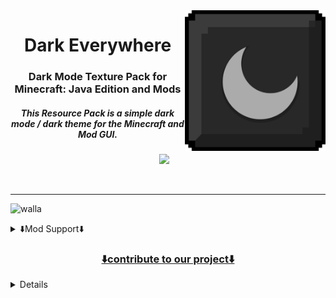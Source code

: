 <img src="pack_hd.png" alt="Dark-Everywhere" align="right" height="225px">
<div align="center">
  <h1>Dark Everywhere</h1>
  <h3>Dark Mode Texture Pack for Minecraft: Java Edition and Mods</h3>
  <h5><i>This Resource Pack is a simple dark mode / dark theme for the Minecraft and Mod GUI.</i></h5>

<a aria-label="license" href="https://creativecommons.org/licenses/zero/1.0/">
        <img src="https://img.shields.io/badge/CC%20ZERO--1.0-1f1f1f?logo=Unlicense&logoColor=white&label=license"></a>
<a aria-label="release" href="https://github.com/vindocel/Dark-Everywhere/releases/latest">
        <img alt="" src="https://img.shields.io/github/v/release/vindocel/Dark-Everywhere?logo=Git%20LFS&logoColor=white&color=1f1f1f"></a>
<a aria-label="curseforge downloads" href="https://www.curseforge.com/minecraft/texture-packs/dark-everywhere/files">
        <img alt="" src="https://img.shields.io/badge/dynamic/json?color=1f1f1f&label=downloads&logoColor=white&logo=CurseForge&query=downloads.total&url=https://api.cfwidget.com/687374"></a>
<a aria-label="github downloads" href="https://github.com/vindocel/Dark-Everywhere/releases">
        <img alt="" src="https://img.shields.io/github/downloads/vindocel/Dark-Everywhere/total?logo=github&logoColor=white&color=1f1f1f"></a>


<h7><a href="https://www.curseforge.com/minecraft/texture-packs/dark-everywhere/files" aria-label="curseforge Version"> 
<img src="https://cf.way2muchnoise.eu/versions/Available%20for_687374_all(4c4c4c-1c1c1c-ffffff-ffffff).svg" alt="" /></a></h7>
</div>

---

![walla](https://repository-images.githubusercontent.com/548562900/838a6060-5474-40d3-88fa-d5ba9a328263)


<details>
<summary>⬇️Mod Support⬇️</summary>

<p align="center">
 <a title="Apotheosis" aria-label="build" href="https://www.curseforge.com/minecraft/mc-mods/apotheosis">
        <img alt="right" alt="Rafa-pic" height="50" width="50" style="border-radius:50px;" src="https://user-images.githubusercontent.com/18473368/204269025-d399f227-9182-45a5-91e8-47796b49bb86.png">

 <a title="Botany Pots" aria-label="build" href="https://www.curseforge.com/minecraft/mc-mods/botany-pots">
        <img alt="right" alt="Rafa-pic" height="50" width="50" style="border-radius:50px;" src="https://user-images.githubusercontent.com/18473368/204270055-12c0e7e2-5f57-42ff-a72d-09dce67c5387.png">

 <a title="Botany Pots Tiers" aria-label="build" href="https://www.curseforge.com/minecraft/mc-mods/botany-pots-tiers">
        <img alt="right" alt="Rafa-pic" height="50" width="50" style="border-radius:50px;" src="https://user-images.githubusercontent.com/18473368/204270201-0d2dd456-1892-4923-affc-7145f2bb830e.png">

 <a title="Cloth Config" aria-label="build" href="https://www.curseforge.com/minecraft/mc-mods/cloth-config">
        <img alt="right" alt="Rafa-pic" height="50" width="50" style="border-radius:50px;" src="https://user-images.githubusercontent.com/18473368/204270666-59082e62-4270-49d4-980d-f43ab3a47a97.png">

 <a title="Create" aria-label="build" href="https://www.curseforge.com/minecraft/mc-mods/create">
        <img alt="right" alt="Rafa-pic" height="50" width="50" style="border-radius:50px;" src="https://user-images.githubusercontent.com/18473368/204271297-a857cba0-1f32-4d9b-a49e-a3656c4181fa.png">

 <a title="Curios" aria-label="build" href="https://www.curseforge.com/minecraft/mc-mods/curios">
        <img alt="right" alt="Rafa-pic" height="50" width="50" style="border-radius:50px;" src="https://user-images.githubusercontent.com/18473368/204271522-00bfa950-19e8-4bd4-a972-6579599f20b8.png">

 <a title="Cyclic" aria-label="build" href="https://www.curseforge.com/minecraft/mc-mods/cyclic">
        <img alt="right" alt="Rafa-pic" height="50" width="50" style="border-radius:50px;" src="https://user-images.githubusercontent.com/18473368/204271962-e781dbce-0203-4726-b489-9057664a910c.png">

 <a title="Cyclops Core" aria-label="build" href="https://www.curseforge.com/minecraft/mc-mods/cyclops-core">
        <img alt="right" alt="Rafa-pic" height="50" width="50" style="border-radius:50px;" src="https://user-images.githubusercontent.com/18473368/204272235-85367554-0e86-4154-b058-2de3ce59529e.png">

 <a title="Farmers Delight" aria-label="build" href="https://www.curseforge.com/minecraft/mc-mods/farmers-delight">
        <img alt="right" alt="Rafa-pic" height="50" width="50" style="border-radius:50px;" src="https://user-images.githubusercontent.com/18473368/204272595-4c5ae961-b9bd-445a-a5ea-bea0ab0c647b.png">

 <a title="Flux Networks" aria-label="build" href="https://www.curseforge.com/minecraft/mc-mods/flux-networks">
        <img alt="right" alt="Rafa-pic" height="50" width="50" style="border-radius:50px;" src="https://user-images.githubusercontent.com/18473368/204272864-4a3ef0c3-363a-4f8b-bfbd-a54c177c9173.png">

 <a title="Hostile Neural Networks" aria-label="build" href="https://www.curseforge.com/minecraft/mc-mods/hostile-neural-networks">
        <img alt="right" alt="Rafa-pic" height="50" width="50" style="border-radius:50px;" src="https://user-images.githubusercontent.com/18473368/204273107-fe99b47b-2aaa-46cf-9264-33fdcab4fccd.png">

 <a title="Integrated Dynamics" aria-label="build" href="https://www.curseforge.com/minecraft/mc-mods/integrated-dynamics">
        <img alt="right" alt="Rafa-pic" height="50" width="50" style="border-radius:50px;" src="https://user-images.githubusercontent.com/18473368/204274025-7c91bd13-c871-4572-aed8-5fbd4f08afca.png">

 <a title="Integrated Crafting" aria-label="build" href="https://www.curseforge.com/minecraft/mc-mods/integrated-crafting">
        <img alt="right" alt="Rafa-pic" height="50" width="50" style="border-radius:50px;" src="https://user-images.githubusercontent.com/18473368/204273461-14ecb9e0-9067-4bf1-b0af-bc0cb9d3b2b1.png">

 <a title="Integrated Terminals" aria-label="build" href="https://www.curseforge.com/minecraft/mc-mods/integrated-terminals">
        <img alt="right" alt="Rafa-pic" height="50" width="50" style="border-radius:50px;" src="https://user-images.githubusercontent.com/18473368/204273588-632b6d51-4959-403c-b494-6ef10a8e1d52.png">

 <a title="Integrated Tunnels" aria-label="build" href="https://www.curseforge.com/minecraft/mc-mods/integrated-tunnels">
        <img alt="right" alt="Rafa-pic" height="50" width="50" style="border-radius:50px;" src="https://user-images.githubusercontent.com/18473368/204273692-6adc3f76-9986-4abf-8dea-3ab26fd4ef08.png">

 <a title="Integrated NBT" aria-label="build" href="https://www.curseforge.com/minecraft/mc-mods/integrated-nbt">
        <img alt="right" alt="Rafa-pic" height="50" width="50" style="border-radius:50px;" src="https://user-images.githubusercontent.com/18473368/204273857-4f310fbe-d72d-419d-969d-b933eb2799ee.png">

 <a title="Iron Chests" aria-label="build" href="https://www.curseforge.com/minecraft/mc-mods/iron-chests">
        <img alt="right" alt="Rafa-pic" height="50" width="50" style="border-radius:50px;" src="https://user-images.githubusercontent.com/18473368/204274399-17e0fd47-e09d-4c34-b8f5-534a6702d184.png">

 <a title="Iron Furnaces" aria-label="build" href="https://www.curseforge.com/minecraft/mc-mods/iron-furnaces">
        <img alt="right" alt="Rafa-pic" height="50" width="50" style="border-radius:50px;" src="https://user-images.githubusercontent.com/18473368/204274553-51b5c5e6-76fe-4c0e-9e84-6f1f200ca331.png">

 <a title="JEI" aria-label="build" href="https://www.curseforge.com/minecraft/mc-mods/jei">
        <img alt="right" alt="Rafa-pic" height="50" width="50" style="border-radius:50px;" src="https://user-images.githubusercontent.com/18473368/204274840-ad0bbb27-d88d-4e76-b9c0-2bc1202f88fb.jpeg">

 <a title="Refined Storage" aria-label="build" href="https://www.curseforge.com/minecraft/mc-mods/refined-storage">
        <img alt="right" alt="Rafa-pic" height="50" width="50" style="border-radius:50px;" src="https://user-images.githubusercontent.com/18473368/204275042-44df0430-6744-4250-8bf4-7043262b6520.png">

 <a title="Refined Storage Addons" aria-label="build" href="https://www.curseforge.com/minecraft/mc-mods/refined-storage-addons">
        <img alt="right" alt="Rafa-pic" height="50" width="50" style="border-radius:50px;" src="https://user-images.githubusercontent.com/18473368/204275252-1c7deb1f-5d69-4bc0-953a-ab2cf8161f8c.png">

 <a title="Storage Drawers" aria-label="build" href="https://www.curseforge.com/minecraft/mc-mods/storage-drawers">
        <img alt="right" alt="Rafa-pic" height="50" width="50" style="border-radius:50px;" src="https://user-images.githubusercontent.com/18473368/204275572-ff573079-0a38-4763-95be-8fc58729f8b8.png">

 <a title="Trinkets" aria-label="build" href="https://www.curseforge.com/minecraft/mc-mods/trinkets">
        <img alt="right" alt="Rafa-pic" height="50" width="50" style="border-radius:50px;" src="https://user-images.githubusercontent.com/18473368/204275721-7715bc3b-c0f7-4fef-a160-62d94e7e12a8.png">

 <a title="Mekanism" aria-label="build" href="https://www.curseforge.com/minecraft/mc-mods/mekanism">
        <img alt="right" alt="Rafa-pic" height="50" width="50" style="border-radius:50px;" src="https://user-images.githubusercontent.com/18473368/204336134-61b418b9-8896-4998-8f35-4eee7d545b35.png">

 <a title="Applied Energistics 2" aria-label="build" href="https://www.curseforge.com/minecraft/mc-mods/applied-energistics-2">
        <img alt="right" alt="Rafa-pic" height="50" width="50" style="border-radius:50px;" src="https://user-images.githubusercontent.com/18473368/205071608-0b2f5f09-085b-4306-bb04-17f3cbd5ea88.gif">

 <a title="Applied Energistics 2 Wireless Terminals" aria-label="build" href="https://www.curseforge.com/minecraft/mc-mods/applied-energistics-2-wireless-terminals">
        <img alt="right" alt="Rafa-pic" height="50" width="50" style="border-radius:50px;" src="https://user-images.githubusercontent.com/18473368/205071612-dc9a6f48-7a00-4a6f-ba67-eb80faf4e47b.png">

 <a title="AE2-Additions" aria-label="build" href="https://www.curseforge.com/minecraft/mc-mods/ae2-additions">
        <img alt="right" alt="Rafa-pic" height="50" width="50" style="border-radius:50px;" src="https://user-images.githubusercontent.com/18473368/205071614-843e27ed-51d2-4f6b-9c6a-28dcb9b95b20.png">

 <a title="Re-chiseled" aria-label="build" href="https://www.curseforge.com/minecraft/mc-mods/rechiseled">
        <img alt="right" alt="Rafa-pic" height="50" width="50" style="border-radius:50px;" src="https://user-images.githubusercontent.com/18473368/205071619-a82c746b-9ec2-4b98-b38d-0531376e889a.png">

 <a title="Cooking for Blockheads" aria-label="build" href="https://www.curseforge.com/minecraft/mc-mods/cooking-for-blockheads">
        <img alt="right" alt="Rafa-pic" height="50" width="50" style="border-radius:50px;" src="https://user-images.githubusercontent.com/18473368/205126668-9b613b01-ffc2-4456-9ae2-978a7f2a924e.png">

 <a title="Extreme sound muffler" aria-label="build" href="https://www.curseforge.com/minecraft/mc-mods/extreme-sound-muffler">
        <img alt="right" alt="Rafa-pic" height="50" width="50" style="border-radius:50px;" src="https://user-images.githubusercontent.com/18473368/205127027-33dfde47-bf8b-45dd-9f29-d9d07f023d2c.png">

 <a title="Industrial Foregoing" aria-label="build" href="https://www.curseforge.com/minecraft/mc-mods/industrial-foregoing">
        <img alt="right" alt="Rafa-pic" height="50" width="50" style="border-radius:50px;" src="https://user-images.githubusercontent.com/18473368/205127274-1b647da6-1358-4859-b84f-0e2bf31d9ca3.png">

 <a title="ME Requester" aria-label="build" href="https://www.curseforge.com/minecraft/mc-mods/merequester">
        <img alt="right" alt="Rafa-pic" height="50" width="50" style="border-radius:50px;" src="https://user-images.githubusercontent.com/18473368/205127441-1616fe3d-ab82-4574-a537-a93c5b45750e.png">

 <a title="Sophisticated Backpacks" aria-label="build" href="https://www.curseforge.com/minecraft/mc-mods/sophisticated-backpacks">
        <img alt="right" alt="Rafa-pic" height="50" width="50" style="border-radius:50px;" src="https://user-images.githubusercontent.com/18473368/205127593-e923b13a-c281-49e6-9408-54a84ca100e9.png">

 <a title="TrashSlot" aria-label="build" href="https://www.curseforge.com/minecraft/mc-mods/trashslot">
        <img alt="right" alt="Rafa-pic" height="50" width="50" style="border-radius:50px;" src="https://user-images.githubusercontent.com/18473368/205127768-27fea95b-3726-48b4-80ed-95d3175990e4.png">

 <a title="Compact Machines" aria-label="build" href="https://www.curseforge.com/minecraft/mc-mods/compact-machines">
        <img alt="right" alt="Rafa-pic" height="50" width="50" style="border-radius:50px;" src="https://user-images.githubusercontent.com/18473368/205291927-6fca0282-6137-4819-b0e7-0a4aa0e867e4.png">

 <a title="Quark" aria-label="build" href="https://www.curseforge.com/minecraft/mc-mods/quark">
        <img alt="right" alt="Rafa-pic" height="50" width="50" style="border-radius:50px;" src="https://user-images.githubusercontent.com/18473368/205292234-69d0068c-c14c-4498-8ffc-0d83404f58aa.png">

 <a title="Solar Flux Reborn" aria-label="build" href="https://www.curseforge.com/minecraft/mc-mods/solar-flux-reborn">
        <img alt="right" alt="Rafa-pic" height="50" width="50" style="border-radius:50px;" src="https://user-images.githubusercontent.com/18473368/205292575-d19beca8-b806-4310-9b40-fea72df89867.png">

 <a title="Bigger Reactors" aria-label="build" href="https://www.curseforge.com/minecraft/mc-mods/biggerreactors/files/3964114">
        <img alt="right" alt="Rafa-pic" height="50" width="50" style="border-radius:50px;" src="https://user-images.githubusercontent.com/18473368/205351668-dca2214d-4bf1-49e4-8e06-926f2c5456b5.png">

 <a title="Mystical Agriculture" aria-label="build" href="https://www.curseforge.com/minecraft/mc-mods/mystical-agriculture">
        <img alt="right" alt="Rafa-pic" height="50" width="50" style="border-radius:50px;" src="https://user-images.githubusercontent.com/18473368/205351663-736882f0-3235-4077-9850-d72483d7c92a.png">

 <a title="Productive Bees" aria-label="build" href="https://www.curseforge.com/minecraft/mc-mods/productivebees">
        <img alt="right" alt="Rafa-pic" height="50" width="50" style="border-radius:50px;" src="https://user-images.githubusercontent.com/18473368/205351665-6bdf3898-20b1-4dc1-8473-96071ec03f75.png">

 <a title="Simple Magnets" aria-label="build" href="https://www.curseforge.com/minecraft/mc-mods/simple-magnets">
        <img alt="right" alt="Rafa-pic" height="50" width="50" style="border-radius:50px;" src="https://user-images.githubusercontent.com/18473368/205351667-f5118f00-ce92-40e5-995c-5ceadd8b9f1c.png">

 <a title="The Twilight Forest" aria-label="build" href="https://www.curseforge.com/minecraft/mc-mods/the-twilight-forest">
        <img alt="right" alt="Rafa-pic" height="50" width="50" style="border-radius:50px;" src="https://user-images.githubusercontent.com/18473368/205351657-d076f9df-e679-4d2a-acc9-d68ac076cca3.png">

 <a title="RFTools Base" aria-label="build" href="https://www.curseforge.com/minecraft/mc-mods/rftools-base/files/3970757">
        <img alt="right" alt="Rafa-pic" height="50" width="50" style="border-radius:50px;" src="https://user-images.githubusercontent.com/18473368/205445281-9c36d397-b9e8-4e7e-a95a-0d06cdaebc84.png">

 <a title="RFTools Builder" aria-label="build" href="https://www.curseforge.com/minecraft/mc-mods/rftools-builder">
        <img alt="right" alt="Rafa-pic" height="50" width="50" style="border-radius:50px;" src="https://user-images.githubusercontent.com/18473368/205445320-a90328a8-48f8-47bc-93ed-9afc8d1ba53e.png">

 <a title="RFTools Storage" aria-label="build" href="https://www.curseforge.com/minecraft/mc-mods/rftools-storage">
        <img alt="right" alt="Rafa-pic" height="50" width="50" style="border-radius:50px;" src="https://user-images.githubusercontent.com/18473368/205445555-93df2018-8511-4777-abc1-4ca9f529fdd0.png">

 <a title="RFTools Utility" aria-label="build" href="https://www.curseforge.com/minecraft/mc-mods/rftools-utility">
        <img alt="right" alt="Rafa-pic" height="50" width="50" style="border-radius:50px;" src="https://user-images.githubusercontent.com/18473368/205445589-cdbe23bc-4043-42a8-b209-1af9449dbad1.png">

 <a title="XNet" aria-label="build" href="https://www.curseforge.com/minecraft/mc-mods/xnet">
        <img alt="right" alt="Rafa-pic" height="50" width="50" style="border-radius:50px;" src="https://user-images.githubusercontent.com/18473368/205445610-09ee944e-a677-41bf-8884-8fbbf35a1eeb.png">

 <a title="Just Enough Resources (JER)" aria-label="build" href="https://www.curseforge.com/minecraft/mc-mods/just-enough-resources-jer">
        <img alt="right" alt="Rafa-pic" height="50" width="50" style="border-radius:50px;" src="https://user-images.githubusercontent.com/18473368/205451967-b3b298bb-491f-4e43-b7f8-81313f5983e4.png">

 <a title="Cosmetic Armor Reworked" aria-label="build" href="https://www.curseforge.com/minecraft/mc-mods/cosmetic-armor-reworked">
        <img alt="right" alt="Rafa-pic" height="50" width="50" style="border-radius:50px;" src="https://user-images.githubusercontent.com/18473368/205451999-2cfb0abb-b7d1-4cbc-9ade-7a72800a521c.png">

 <a title="Ex Machinis" aria-label="build" href="https://www.curseforge.com/minecraft/mc-mods/ex-machinis">
        <img alt="right" alt="Rafa-pic" height="50" width="50" style="border-radius:50px;" src="https://user-images.githubusercontent.com/18473368/205502829-44a8f230-ebef-4486-89c6-9eb2d07b2bd6.png">

 <a title="Ex Nihilo: Sequentia" aria-label="build" href="https://www.curseforge.com/minecraft/mc-mods/ex-nihilo-sequentia">
        <img alt="right" alt="Rafa-pic" height="50" width="50" style="border-radius:50px;" src="https://user-images.githubusercontent.com/18473368/205502937-aa2d9927-0778-45d6-a67f-43f0b0f80919.png">

 <a title="Mob Grinding Utils" aria-label="build" href="https://www.curseforge.com/minecraft/mc-mods/mob-grinding-utils">
        <img alt="right" alt="Rafa-pic" height="50" width="50" style="border-radius:50px;" src="https://user-images.githubusercontent.com/18473368/205502975-b4fd9093-32b9-4d09-8769-7dacf6709944.png">

 <a title="Trash Cans" aria-label="build" href="https://www.curseforge.com/minecraft/mc-mods/trash-cans">
        <img alt="right" alt="Rafa-pic" height="50" width="50" style="border-radius:50px;" src="https://user-images.githubusercontent.com/18473368/205503089-d59250e1-9599-4012-9a49-876cbb4e4fa4.png">

 <a title="Traveler's Backpack" aria-label="build" href="https://www.curseforge.com/minecraft/mc-mods/travelers-backpack">
        <img alt="right" alt="Rafa-pic" height="50" width="50" style="border-radius:50px;" src="https://user-images.githubusercontent.com/18473368/206020020-26c2b6a1-94ee-4112-924e-476ec49bd55e.gif">

 <a title="Supplementaries" aria-label="build" href="https://www.curseforge.com/minecraft/mc-mods/supplementaries">
        <img alt="right" alt="Rafa-pic" height="50" width="50" style="border-radius:50px;" src="https://user-images.githubusercontent.com/18473368/206489247-369971c4-1318-47de-b86d-44ff2b5f9933.gif">

 <a title="Alchemistry" aria-label="build" href="https://www.curseforge.com/minecraft/mc-mods/alchemistry">
        <img alt="right" alt="Rafa-pic" height="50" width="50" style="border-radius:50px;" src="https://user-images.githubusercontent.com/18473368/206853541-1cafd67d-f575-4df4-8f2f-16601703baa6.png">
       
 <a title="Cable Tiers" aria-label="build" href="https://www.curseforge.com/minecraft/mc-mods/cable-tiers">
        <img alt="right" alt="Rafa-pic" height="50" width="50" style="border-radius:50px;" src="https://user-images.githubusercontent.com/18473368/206853513-e8186ed1-f5ee-4c39-926c-4b1919ff1497.png">
 
 <a title="Farming for Blockheads" aria-label="build" href="https://www.curseforge.com/minecraft/mc-mods/farming-for-blockheads">
        <img alt="right" alt="Rafa-pic" height="50" width="50" style="border-radius:50px;" src="https://user-images.githubusercontent.com/18473368/206853603-e8faa672-c9ec-4d60-bd9c-ad470195508f.png">
 
 <a title="LaserIO" aria-label="build" href="https://www.curseforge.com/minecraft/mc-mods/laserio">
        <img alt="right" alt="Rafa-pic" height="50" width="50" style="border-radius:50px;" src="https://user-images.githubusercontent.com/18473368/206853654-ba34c1c4-0f15-4eca-a1bd-16dce5f0ffe1.png">
       
 <a title="MrCrayfish's Furniture Mod" aria-label="build" href="https://www.curseforge.com/minecraft/mc-mods/mrcrayfish-furniture-mod">
        <img alt="right" alt="Rafa-pic" height="50" width="50" style="border-radius:50px;" src="https://user-images.githubusercontent.com/18473368/206853679-f2713fbc-7b5e-4396-9796-2429282679e1.png">
   
 <a title="Nature's Aura" aria-label="build" href="https://www.curseforge.com/minecraft/mc-mods/natures-aura">
        <img alt="right" alt="Rafa-pic" height="50" width="50" style="border-radius:50px;" src="https://user-images.githubusercontent.com/18473368/206853709-f0e42ede-fab6-4a7f-8faa-2fbd66fb52f7.png">
        
 <a title="Pipez" aria-label="build" href="https://www.curseforge.com/minecraft/mc-mods/pipez">
        <img alt="right" alt="Rafa-pic" height="50" width="50" style="border-radius:50px;" src="https://user-images.githubusercontent.com/18473368/206853756-016006a3-c55a-4494-b3fe-7dc483850c14.png">
        
 <a title="Powah! (Rearchitected)" aria-label="build" href="https://www.curseforge.com/minecraft/mc-mods/powah-rearchitected">
        <img alt="right" alt="Rafa-pic" height="50" width="50" style="border-radius:50px;" src="https://user-images.githubusercontent.com/18473368/206853799-f800a99f-e0a2-4616-b9bf-260c75b35a12.png">
        
 <a title="Reliquary Reincarnations" aria-label="build" href="https://www.curseforge.com/minecraft/mc-mods/reliquary-v1-3">
        <img alt="right" alt="Rafa-pic" height="50" width="50" style="border-radius:50px;" src="https://user-images.githubusercontent.com/18473368/206853830-acd44855-6766-4cdc-b763-1d34dae92d8a.png">
        
 <a title="Shrink." aria-label="build" href="https://www.curseforge.com/minecraft/mc-mods/shrink_">
        <img alt="right" alt="Rafa-pic" height="50" width="50" style="border-radius:50px;" src="https://user-images.githubusercontent.com/18473368/206853858-1344d550-b381-4d38-9538-50cda23d27f3.png">

 <a title="Thermal Series" aria-label="build" href="https://www.curseforge.com/minecraft/mc-mods/thermal-foundation">
        <img alt="right" alt="Rafa-pic" height="50" width="50" style="border-radius:50px;" src="https://user-images.githubusercontent.com/18473368/206914792-4a1d5b2a-0b3c-4986-8d82-f4488d53208f.png">

 <a title="Better Advancements" aria-label="build" href="https://www.curseforge.com/minecraft/mc-mods/better-advancements">
        <img alt="right" alt="Rafa-pic" height="50" width="50" style="border-radius:50px;" src="https://user-images.githubusercontent.com/18473368/207644986-92c67b8a-3d14-47fc-bedf-e92dcbb64526.png">
        
 <a title="Better Furnaces Reforged + Addons" aria-label="build" href="https://www.curseforge.com/minecraft/mc-mods/better-furnaces-reforged">
        <img alt="right" alt="Rafa-pic" height="50" width="50" style="border-radius:50px;" src="https://user-images.githubusercontent.com/18473368/207645212-e55648df-bee5-45a0-821a-13ffd8e32e91.png">

 <a title="Forbidden and Arcanus" aria-label="build" href="https://www.curseforge.com/minecraft/mc-mods/forbidden-arcanus">
        <img alt="right" alt="Rafa-pic" height="50" width="50" style="border-radius:50px;" src="https://user-images.githubusercontent.com/18473368/207645398-71dcdb7d-11d6-41ae-8f97-c33c9383ec43.png">

 <a title="Polymorph" aria-label="build" href="https://www.curseforge.com/minecraft/mc-mods/polymorph">
        <img alt="right" alt="Rafa-pic" height="50" width="50" style="border-radius:50px;" src="https://user-images.githubusercontent.com/18473368/207645581-3b11c860-2693-4ab7-8be1-e27ec6817ad9.png">

 <a title="PneumaticCraft: Repressurized" aria-label="build" href="https://www.curseforge.com/minecraft/mc-mods/pneumaticcraft-repressurized">
        <img alt="right" alt="Rafa-pic" height="50" width="50" style="border-radius:50px;" src="https://user-images.githubusercontent.com/18473368/208243520-b224a75d-2208-4ccb-a746-a4305665e705.png">
        
 <a title="Lazier AE2" aria-label="build" href="https://www.curseforge.com/minecraft/mc-mods/lazierae2">
        <img alt="right" alt="Rafa-pic" height="50" width="50" style="border-radius:50px;" src="https://user-images.githubusercontent.com/18473368/208243610-3aebdbe2-15ae-4bd0-938b-45466f6758f6.png">

 <a title="Ad Astra!" aria-label="build" href="https://www.curseforge.com/minecraft/mc-mods/ad-astra">
        <img alt="right" alt="Rafa-pic" height="50" width="50" style="border-radius:50px;" src="https://user-images.githubusercontent.com/18473368/209482303-2f06a8e8-d571-4909-8fa9-b4301ef4a6f2.png">
        
 <a title="Advanced Generators" aria-label="build" href="https://www.curseforge.com/minecraft/mc-mods/advanced-generators">
        <img alt="right" alt="Rafa-pic" height="50" width="50" style="border-radius:50px;" src="https://user-images.githubusercontent.com/18473368/209482316-2f235d11-3f4c-45c1-b252-89a9ed2ce79c.png">
        
 <a title="Baubley Heart Canisters" aria-label="build" href="https://www.curseforge.com/minecraft/mc-mods/baubley-heart-canisters">
        <img alt="right" alt="Rafa-pic" height="50" width="50" style="border-radius:50px;" src="https://user-images.githubusercontent.com/18473368/209482339-1cbff61f-e1a8-4b3c-9b67-ea8cd6d321bf.png">
        
 <a title="Blue Skies" aria-label="build" href="https://www.curseforge.com/minecraft/mc-mods/blue-skies">
        <img alt="right" alt="Rafa-pic" height="50" width="50" style="border-radius:50px;" src="https://user-images.githubusercontent.com/18473368/209482357-cadb6159-89e1-407a-bd81-3230adfdabf9.png">
        
 <a title="DimStorage" aria-label="build" href="https://www.curseforge.com/minecraft/mc-mods/dimstorage">
        <img alt="right" alt="Rafa-pic" height="50" width="50" style="border-radius:50px;" src="https://user-images.githubusercontent.com/18473368/209482390-e3f0332f-1c6a-468d-9ade-87e55db66abe.png">
        
 <a title="Deep Resonance" aria-label="build" href="https://www.curseforge.com/minecraft/mc-mods/deep-resonance">
        <img alt="right" alt="Rafa-pic" height="50" width="50" style="border-radius:50px;" src="https://user-images.githubusercontent.com/18473368/209482415-85ce2031-a822-4974-901c-15c3c1bc0da6.png">
        
 <a title="Engineer's Decor" aria-label="build" href="https://www.curseforge.com/minecraft/mc-mods/engineers-decor">
        <img alt="right" alt="Rafa-pic" height="50" width="50" style="border-radius:50px;" src="https://user-images.githubusercontent.com/18473368/209482436-c950b042-ba65-4d98-85dd-db0f04ecbd7c.png">
        
 <a title="Elemental Craft" aria-label="build" href="https://www.curseforge.com/minecraft/mc-mods/elemental-craft">
        <img alt="right" alt="Rafa-pic" height="50" width="50" style="border-radius:50px;" src="https://user-images.githubusercontent.com/18473368/209482455-1681588f-4cde-49c5-9d87-475151346643.png">
        
 <a title="FTB Industrial Contraptions" aria-label="build" href="https://www.curseforge.com/minecraft/mc-mods/ftb-industrial-contraptions-forge">
        <img alt="right" alt="Rafa-pic" height="50" width="50" style="border-radius:50px;" src="https://user-images.githubusercontent.com/18473368/209482480-ca5230dc-d9dd-42a6-83c9-95008ed63502.png">
        
 <a title="Immersive Engineering" aria-label="build" href="https://www.curseforge.com/minecraft/mc-mods/immersive-engineering">
        <img alt="right" alt="Rafa-pic" height="50" width="50" style="border-radius:50px;" src="https://user-images.githubusercontent.com/18473368/209482505-c2cb4865-a123-4357-aa77-d22a847d5123.png">
        
 <a title="Item Collectors" aria-label="build" href="https://www.curseforge.com/minecraft/mc-mods/item-collectors">
        <img alt="right" alt="Rafa-pic" height="50" width="50" style="border-radius:50px;" src="https://user-images.githubusercontent.com/18473368/209482523-91b57508-5f64-4ba1-a789-ed62ca3feb7b.png">

 <a title="MineColonies" aria-label="build" href="https://www.curseforge.com/minecraft/mc-mods/minecolonies">
        <img alt="right" alt="Rafa-pic" height="50" width="50" style="border-radius:50px;" src="https://user-images.githubusercontent.com/18473368/209482545-8fd695ae-5d1d-489c-8f3a-66d349b0eb91.png">
        
 <a title="Pretty Pipes" aria-label="build" href="https://www.curseforge.com/minecraft/mc-mods/pretty-pipes">
        <img alt="right" alt="Rafa-pic" height="50" width="50" style="border-radius:50px;" src="https://user-images.githubusercontent.com/18473368/209482566-3fec8b5b-b288-4992-8549-3256e4f81e2b.png">
        
 <a title="Reborn Storage" aria-label="build" href="https://www.curseforge.com/minecraft/mc-mods/rebornstorage">
        <img alt="right" alt="Rafa-pic" height="50" width="50" style="border-radius:50px;" src="https://user-images.githubusercontent.com/18473368/209482582-44929815-39d5-43e5-95ba-5ef0ca3568ed.png">
        
 <a title="Security Craft" aria-label="build" href="https://www.curseforge.com/minecraft/mc-mods/security-craft">
        <img alt="right" alt="Rafa-pic" height="50" width="50" style="border-radius:50px;" src="https://user-images.githubusercontent.com/18473368/209482594-741114c4-47f2-438c-9e7c-386b130a50e5.png">

 <a title="Simple Storage Network" aria-label="build" href="https://www.curseforge.com/minecraft/mc-mods/simple-storage-network">
        <img alt="right" alt="Rafa-pic" height="50" width="50" style="border-radius:50px;" src="https://user-images.githubusercontent.com/18473368/209482606-1ebf6423-a8ec-4ac2-9ef8-8ea4b977d5e2.png">

 <a title="Tinkers Construct" aria-label="build" href="https://www.curseforge.com/minecraft/mc-mods/tinkers-construct">
        <img alt="right" alt="Rafa-pic" height="50" width="50" style="border-radius:50px;" src="https://user-images.githubusercontent.com/18473368/209482624-eece5703-eb29-4d3a-97f2-345486c07566.png">
        
 <a title="Tom's Simple Storage" aria-label="build" href="https://www.curseforge.com/minecraft/mc-mods/toms-storage">
        <img alt="right" alt="Rafa-pic" height="50" width="50" style="border-radius:50px;" src="https://user-images.githubusercontent.com/18473368/209482640-b80113a1-5998-4777-80cc-8011d6f826ab.png">

 <a title="Inventory HUD+" aria-label="build" href="https://www.curseforge.com/minecraft/mc-mods/inventory-hud-forge">
        <img alt="right" alt="Rafa-pic" height="50" width="50" style="border-radius:50px;" src="https://user-images.githubusercontent.com/18473368/209580578-b05d6dd1-c1d9-43e7-955f-e060db922559.png">
        
 <a title="Inventory Profiles Next" aria-label="build" href="https://www.curseforge.com/minecraft/mc-mods/inventory-profiles-next">
        <img alt="right" alt="Rafa-pic" height="50" width="50" style="border-radius:50px;" src="https://user-images.githubusercontent.com/18473368/209580638-3f6d3fd0-118e-48f0-9cfc-def3b4a56827.png">
        
 <a title="ProjectE" aria-label="build" href="https://www.curseforge.com/minecraft/mc-mods/projecte">
        <img alt="right" alt="Rafa-pic" height="50" width="50" style="border-radius:50px;" src="https://user-images.githubusercontent.com/18473368/209580679-c716be94-0331-442a-82ec-e1cc0918b05a.png">
</p>
</details>

</details>
<h3 align="center">⬇️contribute to our project⬇️</h3>
<details>
<summary>❇️How to help❇️</summary>
If you want to help, download the photoshop actions ><a href=https://github.com/vindocel/Dark-Everywhere/releases/tag/Actions>here</a><

fork the <a href=https://github.com/vindocel/Dark-Everywhere/tree/Alpha>Alpha</a> repository and send commit directly to it to be accepted and tested, if you send commit to final version 1.19 it will be rejected instantly
</details>
